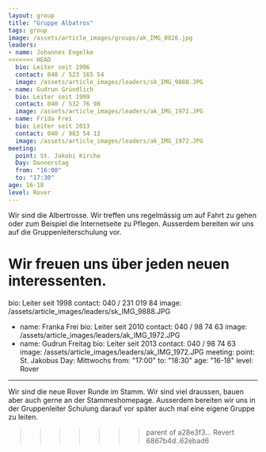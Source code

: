 ```yaml
---
layout: group
title: "Gruppe Albatros"
tags: group
image: /assets/article_images/groups/ak_IMG_0826.jpg
leaders:
- name: Johannes Engelke
<<<<<<< HEAD
  bio: Leiter seit 1996
  contact: 040 / 523 165 54
  image: /assets/article_images/leaders/sk_IMG_9888.JPG
- name: Gudrun Gründlich
  bio: Leiter seit 1999
  contact: 040 / 532 76 98
  image: /assets/article_images/leaders/ak_IMG_1972.JPG
- name: Frida Frei
  bio: Leiter seit 2013
  contact: 040 / 983 54 12
  image: /assets/article_images/leaders/ak_IMG_1972.JPG
meeting:
  point: St. Jakobi Kirche
  Day: Donnerstag
  from: "16:00"
  to: "17:30"
age: 16-18
level: Rover
---
```

Wir sind die Albertrosse. Wir treffen uns regelmässig um auf Fahrt zu gehen oder zum Beispiel die Internetseite zu Pflegen. Ausserdem bereiten wir uns auf die Gruppenleiterschulung vor.

Wir freuen uns über jeden neuen interessenten.
=======
  bio: Leiter seit 1998
  contact: 040 / 231 019 84
  image: /assets/article_images/leaders/sk_IMG_9888.JPG
- name: Franka Frei
  bio: Leiter seit 2010
  contact: 040 / 98 74 63
  image: /assets/article_images/leaders/ak_IMG_1972.JPG
- name: Gudrun Freitag
  bio: Leiter seit 2013
  contact: 040 / 98 74 63
  image: /assets/article_images/leaders/ak_IMG_1972.JPG
meeting:
  point: St. Jakobus
  Day: Mittwochs
  from: "17:00"
  to: "18:30"
age: "16-18"
level: Rover
---
Wir sind die neue Rover Runde im Stamm. Wir sind viel draussen, bauen aber auch gerne an der Stammeshomepage. Ausserdem bereiten wir uns in der Gruppenleiter  Schulung darauf vor später auch mal eine eigene Gruppe zu leiten.
>>>>>>> parent of a28e3f3... Revert 6867b4d..62ebad6
